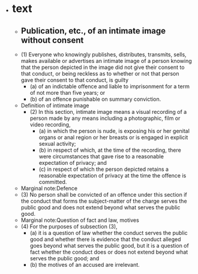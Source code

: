 - # text
	- ## Publication, etc., of an intimate image without consent
	- (1) Everyone who knowingly publishes, distributes, transmits, sells, makes available or advertises an intimate image of a person knowing that the person depicted in the image did not give their consent to that conduct, or being reckless as to whether or not that person gave their consent to 
	  that conduct, is guilty
		- (a) of an indictable offence and liable to imprisonment for a term of not more than five years; or
		- (b) of an offence punishable on summary conviction.
	- Definition of intimate image
		- (2) In this section, intimate image means a visual recording of a person made by any means including a photographic, film or video recording,
			- (a) in which the person is nude, is exposing his or her genital organs or anal region or her breasts or is engaged in explicit sexual activity;
			- (b) in respect of which, at the time of the recording, there were circumstances that gave rise to a reasonable expectation of privacy; and
			- (c) in respect of which the person depicted retains a reasonable expectation of privacy at the time the offence is committed.
	- Marginal note:Defence
	- (3) No person shall be convicted of an offence under this section if the conduct that forms the subject-matter of the charge serves the public good and does not extend beyond what serves the public good.
	- Marginal note:Question of fact and law, motives
	- (4) For the purposes of subsection (3),
		- (a) it is a question of law whether the conduct serves the public good and whether there is evidence that the conduct alleged goes beyond what serves the public good, but it is a question of fact whether the conduct does or does not extend beyond what serves the public good; and
		- (b) the motives of an accused are irrelevant.